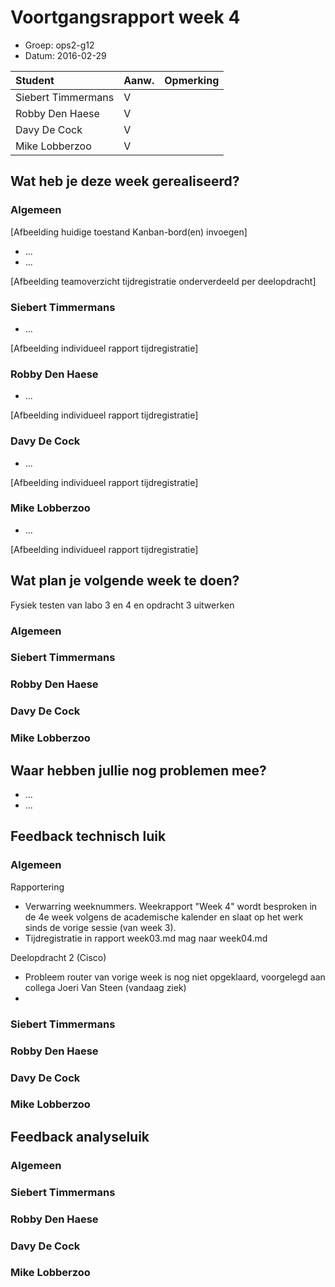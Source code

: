 # Voortgangsrapport week 4

* Groep: ops2-g12
* Datum: 2016-02-29

| Student  | Aanw. | Opmerking |
| :---     | :---  | :---      |
| Siebert Timmermans |  V    |           |
| Robby Den Haese |  V    |           |
| Davy De Cock |   V   |           |
| Mike Lobberzoo |  V     |           |

## Wat heb je deze week gerealiseerd?

### Algemeen

[Afbeelding huidige toestand Kanban-bord(en) invoegen]

* ...
* ...

[Afbeelding teamoverzicht tijdregistratie onderverdeeld per deelopdracht]

### Siebert Timmermans

* ...

[Afbeelding individueel rapport tijdregistratie]

### Robby Den Haese

* ...

[Afbeelding individueel rapport tijdregistratie]

### Davy De Cock

* ...

[Afbeelding individueel rapport tijdregistratie]

### Mike Lobberzoo

* ...

[Afbeelding individueel rapport tijdregistratie]

## Wat plan je volgende week te doen?

Fysiek testen van labo 3 en 4 en opdracht 3 uitwerken 

### Algemeen
### Siebert Timmermans
### Robby Den Haese 
### Davy De Cock
### Mike Lobberzoo

## Waar hebben jullie nog problemen mee?

* ...
* ...

## Feedback technisch luik

### Algemeen

Rapportering

- Verwarring weeknummers. Weekrapport "Week 4" wordt besproken in de 4e week volgens de academische kalender en slaat op het werk sinds de vorige sessie (van week 3).
- Tijdregistratie in rapport week03.md mag naar week04.md


Deelopdracht 2 (Cisco)

- Probleem router van vorige week is nog niet opgeklaard, voorgelegd aan collega Joeri Van Steen (vandaag ziek)
- 

### Siebert Timmermans
### Robby Den Haese 
### Davy De Cock
### Mike Lobberzoo

## Feedback analyseluik

### Algemeen

### Siebert Timmermans
### Robby Den Haese 
### Davy De Cock
### Mike Lobberzoo

